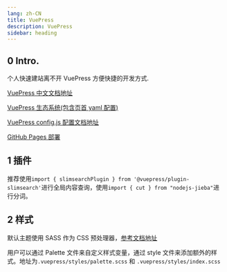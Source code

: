 ```yaml
---
lang: zh-CN
title: VuePress
description: VuePress
sidebar: heading
---
```


## 0 Intro.

个人快速建站离不开 VuePress 方便快捷的开发方式.

[VuePress 中文文档地址](https://vuepress.vuejs.org/zh/)

[VuePress 生态系统(包含页首 yaml 配置)](https://ecosystem.vuejs.press/zh/themes/default/config.html)

[VuePress config.js 配置文档地址](https://vuepress.vuejs.org/zh/reference/config.html)

[GitHub Pages 部署](/websiteconstruction/githubpages/README.md)

## 1 插件

推荐使用`import { slimsearchPlugin } from '@vuepress/plugin-slimsearch'`进行全局内容查询，使用`import { cut } from "nodejs-jieba"`进行分词。

## 2 样式

默认主题使用 SASS 作为 CSS 预处理器，[参考文档地址](https://ecosystem.vuejs.press/zh/themes/default/styles.html)

用户可以通过 Palette 文件来自定义样式变量，通过 style 文件来添加额外的样式。地址为`.vuepress/styles/palette.scss` 和 `.vuepress/styles/index.scss`
